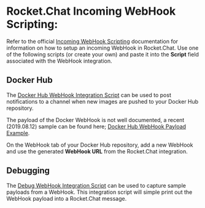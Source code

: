 # Rocket.Chat Incoming WebHook Scripting:

Refer to the official [Incoming WebHook Scripting](https://rocket.chat/docs/administrator-guides/integrations/) documentation for information on how to setup an incoming WebHook in Rocket.Chat.  Use one of the following scripts (or create your own) and paste it into the **Script** field associated with the WebHook integration.

## Docker Hub

The [Docker Hub WebHook Integration Script](./rocket.chat.integration.js) can be used to post notifications to a channel when new images are pushed to your Docker Hub repository.

The payload of the Docker WebHook is not well documented, a recent (2019.08.12) sample can be found here; [Docker Hub WebHook Payload Example](./DockerHubWebhookPayloadExample.json).

On the WebHook tab of your Docker Hub repository, add a new WebHook and use the generated **WebHook URL** from the Rocket.Chat integration.

## Debugging 

The [Debug WebHook Integration Script](./rocket.chat.capturepayload.js) can be used to capture sample payloads from a WebHook.  This integration script will simple print out the WebHook payload into a Rocket.Chat message.